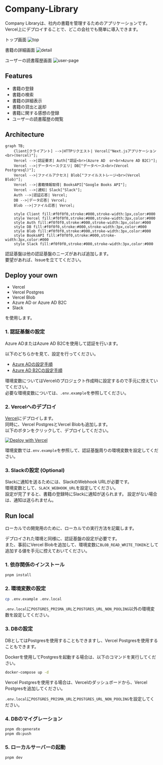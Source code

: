 # Company-Library

Company Libraryは、社内の書籍を管理するためのアプリケーションです。  
Vercel上にデプロイすることで、どこの会社でも簡単に導入できます。

トップ画面
![top](https://github.com/company-library/company-library/assets/10972787/eb0a9379-a1d6-4b27-8aa8-a85b217645bc)

書籍の詳細画面
![detail](https://github.com/company-library/company-library/assets/10972787/eceb4b5b-548c-431a-b934-6e63a9bd5d1d)

ユーザーの読書履歴画面
![user-page](https://github.com/company-library/company-library/assets/10972787/6e3ce2cb-212c-46ae-9b67-9b334b91edf2)

## Features

- 書籍の登録
- 書籍の検索
- 書籍の詳細表示
- 書籍の貸出と返却
- 書籍に関する感想の登録
- ユーザーの読書履歴の閲覧

## Architecture

```mermaid
graph TB;
    Client[クライアント] -->|HTTPリクエスト| Vercel["Next.jsアプリケーション<br>(Vercel)"];
    Vercel -->|認証要求| Auth["認証<br>(Azure AD  or<br>Azure AD B2C)"];
    Vercel -->|データベースクエリ| DB["データベース<br>(Vercel Postgresql)"];
    Vercel -->|ファイルアクセス| Blob["ファイルストレージ<br>(Vercel Blob)"];
    Vercel -->|書籍情報取得| BooksAPI["Google Books API"];
    Vercel -->|通知| Slack["Slack"];
    Auth -->|認証応答| Vercel;
    DB -->|データ応答| Vercel;
    Blob -->|ファイル応答| Vercel;

    style Client fill:#f0f0f0,stroke:#000,stroke-width:1px,color:#000
    style Vercel fill:#f0f0f0,stroke:#000,stroke-width:3px,color:#000
    style Auth fill:#f0f0f0,stroke:#000,stroke-width:3px,color:#000
    style DB fill:#f0f0f0,stroke:#000,stroke-width:3px,color:#000
    style Blob fill:#f0f0f0,stroke:#000,stroke-width:3px,color:#000
    style BooksAPI fill:#f0f0f0,stroke:#000,stroke-width:3px,color:#000
    style Slack fill:#f0f0f0,stroke:#000,stroke-width:3px,color:#000
```

認証基盤は他の認証基盤のニーズがあれば追加します。  
要望があれば、Issueを立ててください。

## Deploy your own

- Vercel
- Vercel Postgres
- Vercel Blob
- Azure AD or Azure AD B2C
- Slack

を使用します。

### 1. 認証基盤の設定

Azure ADまたはAzure AD B2Cを使用して認証を行います。

以下のどちらかを見て、設定を行ってください。

- [Azure ADの設定手順](https://next-auth.js.org/providers/azure-ad)
- [Azure AD B2Cの設定手順](https://next-auth.js.org/providers/azure-ad-b2c)

環境変数についてはVercelのプロジェクト作成時に設定するので手元に控えていてください。  
必要な環境変数については、`.env.example`を参照してください。

### 2. Vercelへのデプロイ

[Vercel](https://vercel.com)にデプロイします。  
同時に、Vercel PostgresとVercel Blobも追加します。  
以下のボタンをクリックして、デプロイしてください。  

[![Deploy with Vercel](https://vercel.com/button)](https://vercel.com/new/clone?repository-url=https%3A%2F%2Fgithub.com%2Fcompany-library%2Fcompany-library&stores=%5B%7B%22type%22%3A%22postgres%22%7D%2C%7B%22type%22%3A%22blob%22%7D%5D)

環境変数では`.env.example`を参照して、認証基盤周りの環境変数を設定してください。

### 3. Slackの設定 (Optional)

Slackに通知を送るためには、SlackのWebhook URLが必要です。  
環境変数として、`SLACK_WEBHOOK_URL`を設定してください。  
設定が完了すると、書籍の登録時にSlackに通知が送られます。
設定がない場合は、通知は送られません。

## Run local

ローカルでの開発用のために、ローカルでの実行方法を記載します。

デプロイされた環境と同様に、認証基盤の設定が必要です。  
また、事前にVercel Blobを追加して、環境変数に`BLOB_READ_WRITE_TOKEN`として追加する値を手元に控えておいてください。

### 1. 依存関係のインストール

```bash
pnpm install
```

### 2. 環境変数の設定

```bash
cp .env.example .env.local
```

`.env.local`に`POSTGRES_PRISMA_URL`と`POSTGRES_URL_NON_POOLING`以外の環境変数を設定してください。

### 3. DBの設定

DBとしてはPostgresを使用することもできますし、Vercel Postgresを使用することもできます。

Dockerを使用してPostgresを起動する場合は、以下のコマンドを実行してください。

```bash
docker-compose up -d  
```

Vercel Postgresを使用する場合は、Vercelのダッシュボードから、Vercel Postgresを追加してください。

`.env.local`に`POSTGRES_PRISMA_URL`と`POSTGRES_URL_NON_POOLING`を設定してください。

### 4. DBのマイグレーション

```bash
pnpm db:generate
pnpm db:push
```

### 5. ローカルサーバーの起動

```bash
pnpm dev
```
